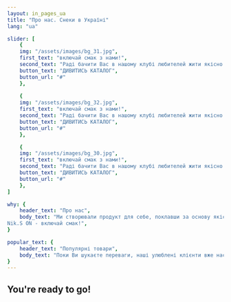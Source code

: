 ```yaml
---
layout: in_pages_ua
title: "Про нас. Снеки в Україні"
lang: "ua"

slider: [
    {
    img: "/assets/images/bg_31.jpg",
    first_text: "включай смак з нами!",
    second_text: "Раді бачити Вас в нашому клубі любителей жити якісно та смачно!",
    button_text: "ДИВИТИСЬ КАТАЛОГ",
    button_url: "#"
    },
    
    {
    img: "/assets/images/bg_32.jpg",
    first_text: "включай смак з нами!",
    second_text: "Раді бачити Вас в нашому клубі любителей жити якісно та смачно!",
    button_text: "ДИВИТИСЬ КАТАЛОГ",
    button_url: "#"
    },

    {
    img: "/assets/images/bg_30.jpg",
    first_text: "включай смак з нами!",
    second_text: "Раді бачити Вас в нашому клубі любителей жити якісно та смачно!",
    button_text: "ДИВИТИСЬ КАТАЛОГ",
    button_url: "#"
    },
]

why: {
    header_text: "Про нас",
    body_text: "Ми створювали продукт для себе, поклавши за основу якість, багаторічний досвід і бажання ділитися цим з Вами по всій території України. Використовуємо виключно висококласну екологічно чисту сировину, яка пройшла контроль якості. М'ясні снеки виготовляються на новітньому технологічному обладнанні в Україні, що дозволяє правильно зберегти і донести до Вас не просто приголомшливий смак, а філософію сім'ї Nik.S ON. Філософію смаку, любові до своєї справи, філософію жити смачно! Дзвоніть прямо зараз або залишайте заявку і ми зв'яжемось з Вами в найкоротший час!
Nik.S ON - включай смак!",
}

popular_text: {
    header_text: "Популярні товари",
    body_text: "Поки Ви шукаєте переваги, наші улюблені клієнти вже насолоджуються смачними м'ясними слайсами, а чергова партія ароматного м'яска вже в'ялиться на нашому виробництві! Повірте, Ви не пошкодуєте. Телефонуйте і замовляйте м'ясні снеки оптом і в роздріб в Україні! А ще у нас є для Вас особлива пропозиція від якої неможливо відмовитися... тільки тсс... :) Телефонуйте зараз!",
}
---
```


## You're ready to go!
